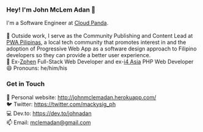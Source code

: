 ### Hey! I'm John McLem Adan 👋
I'm a Software Engineer at <a href="https://www.cloudpanda.ph/cp/">Cloud Panda</a>. <br> <br>
🔭 Outside work, I serve as the Community Publishing and Content Lead at <a href="http://pwapilipinas.org/">PWA Pilipinas</a>, a local tech community that promotes interest in and the adoption of Progressive Web App as a software design approach to Filipino developers so they can provide a better user experience. 
<br>
:briefcase: Ex-<a href="https://www.zphen.com/">Zphen</a> Full-Stack Web Developer and ex-<a href="https://i4asiacorp.com/">i4 Asia</a> PHP Web Developer
<br>
😄 Pronouns: he/him/his

### Get in Touch
:man: Personal website: http://johnmclemadan.herokuapp.com/ <br>
:bird: Twitter: https://twitter.com/mackysig_ph <br>
:computer: Dev.to: https://dev.to/johnadan <br>
📫 Email: mclemadan@gmail.com
<!--
**johnadan/johnadan** is a ✨ _special_ ✨ repository because its `README.md` (this file) appears on your GitHub profile.

Here are some ideas to get you started:

- 🔭 I’m currently working as a Full-stack web developer at ZPHEN, a start-up e-commerce platform for hardware stores. 
- 🌱 I’m currently learning the TALL Preset (TailwindCSS, AlpineJS, Laravel, and Livewire) which is the tech stack that we are using in the company.
- 👯 I’m looking to collaborate on ...
- 🤔 I’m looking for help with ...
- 💬 Ask me about ...
- 📫 How to reach me: ...
- 😄 Pronouns: ...
- ⚡ Fun fact: ...
-->
